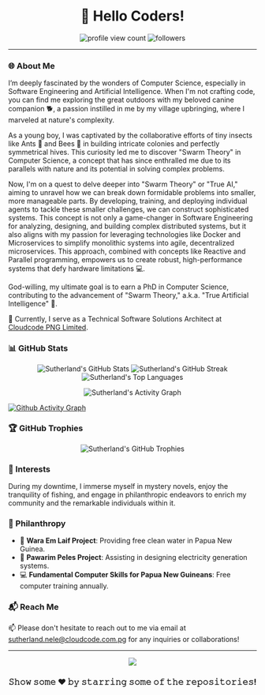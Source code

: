 <h1 align="center">👋 Hello Coders!</h1>

<p align="center">
  <img src="https://komarev.com/ghpvc/?username=sutherlandnele&style=flat-square&color=blue" alt="profile view count"/>
  <img src="https://img.shields.io/github/followers/sutherlandnele?label=Followers&style=social" alt="followers"/>
</p>

---

### 🌐 About Me

I’m deeply fascinated by the wonders of Computer Science, especially in Software Engineering and Artificial Intelligence. When I'm not crafting code, you can find me exploring the great outdoors with my beloved canine companion 🐕, a passion instilled in me by my village upbringing, where I marveled at nature's complexity.

As a young boy, I was captivated by the collaborative efforts of tiny insects like Ants 🐜 and Bees 🐝 in building intricate colonies and perfectly symmetrical hives. This curiosity led me to discover "Swarm Theory" in Computer Science, a concept that has since enthralled me due to its parallels with nature and its potential in solving complex problems.

Now, I'm on a quest to delve deeper into "Swarm Theory" or "True AI," aiming to unravel how we can break down formidable problems into smaller, more manageable parts. By developing, training, and deploying individual agents to tackle these smaller challenges, we can construct sophisticated systems. This concept is not only a game-changer in Software Engineering for analyzing, designing, and building complex distributed systems, but it also aligns with my passion for leveraging technologies like Docker and Microservices to simplify monolithic systems into agile, decentralized microservices. This approach, combined with concepts like Reactive and Parallel programming, empowers us to create robust, high-performance systems that defy hardware limitations 💻.

God-willing, my ultimate goal is to earn a PhD in Computer Science, contributing to the advancement of "Swarm Theory," a.k.a. "True Artificial Intelligence" 🤖.

🌱 Currently, I serve as a Technical Software Solutions Architect at [Cloudcode PNG Limited](https://www.cloudcode.com.pg).

### 📊 GitHub Stats

<p align="center">
  <img src="https://github-readme-stats.vercel.app/api?username=sutherlandnele&show_icons=true&theme=algolia" alt="Sutherland's GitHub Stats"/>
  <img src="https://github-readme-streak-stats.herokuapp.com/?user=sutherlandnele&theme=algolia" alt="Sutherland's GitHub Streak"/>
  <img src="https://github-readme-stats.vercel.app/api/top-langs/?username=sutherlandnele&layout=compact&theme=algolia" alt="Sutherland's Top Languages"/>
</p>

<p align="center">
  <img src="https://activity-graph.herokuapp.com/graph?username=sutherlandnele&theme=xcode" alt="Sutherland's Activity Graph"/>
</p>

[![Github Activity Graph](https://github-readme-activity-graph.vercel.app/graph?username=sutherlandnele)](https://github.com/sutherlandnele/github-readme-activity-graph)


### 🏆 GitHub Trophies

<p align="center">
  <img src="https://github-profile-trophy.vercel.app/?username=sutherlandnele&theme=nord&column=7" alt="Sutherland's GitHub Trophies"/>
</p>

### 🎣 Interests

During my downtime, I immerse myself in mystery novels, enjoy the tranquility of fishing, and engage in philanthropic endeavors to enrich my community and the remarkable individuals within it.

### 🚀 Philanthropy

- 🚰 **Wara Em Laif Project**: Providing free clean water in Papua New Guinea.
- 🔌 **Pawarim Peles Project**: Assisting in designing electricity generation systems.
- 💻 **Fundamental Computer Skills for Papua New Guineans**: Free computer training annually.

### 📬 Reach Me

📫 Please don't hesitate to reach out to me via email at [sutherland.nele@cloudcode.com.pg](mailto:sutherland.nele@cloudcode.com.pg) for any inquiries or collaborations!

---

<p align="center">
  <a href="https://www.linkedin.com/in/sutherlandnele/"><img src="https://img.shields.io/badge/-LinkedIn-%230077B5?style=flat&logo=LinkedIn&logoColor=white"/></a>
</p>

<div align="center">

### 𝚂𝚑𝚘𝚠 𝚜𝚘𝚖𝚎 ❤️ 𝚋𝚢 𝚜𝚝𝚊𝚛𝚛𝚒𝚗𝚐 𝚜𝚘𝚖𝚎 𝚘𝚏 𝚝𝚑𝚎 𝚛𝚎𝚙𝚘𝚜𝚒𝚝𝚘𝚛𝚒𝚎𝚜!

</div>

